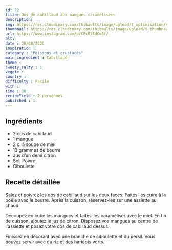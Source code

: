 ```yaml
---
id: 72
title: Dos de cabillaud aux mangues caramélisées
description: 
img: https://res.cloudinary.com/thibaults/image/upload/t_optimisation/v1600517399/Recipes/20200828_cabillaud_mangue.jpg
thumbnail: https://res.cloudinary.com/thibaults/image/upload/t_thumbnail_josie/v1600517399/Recipes/20200828_cabillaud_mangue.jpg
url: https://www.instagram.com/p/CEcK7EdCd3f/
alt: 
date : 28/08/2020
inspiration :
category : "Poissons et crustacés"
main_ingredient : Cabillaud
theme : 
sweety_salty : 1
veggie : 
country :
difficulty : Facile
with : 
time : 30
recipeYield : 2 personnes
published : 1
---
```


## Ingrédients
 - 2 dos de cabillaud
 - 1 mangue
 - 2 c. à soupe de miel
 - 13 grammes de beurre
 - Jus d’un demi citron
 - Sel, Poivre
 - Ciboulette

## Recette détaillée
Salez et poivrez les dos de cabillaud sur les deux faces. Faites-les cuire à la poêle avec le beurre. Après la cuisson, réservez-les sur une assiette au chaud.

Découpez en cube les mangues et faites-les caraméliser avec le miel. En fin de cuisson, ajoutez le jus de citron. Disposez vos mangues au centre de l'assiette et posez votre dos de cabillaud dessus.

Finissez en décorant avec une branche de ciboulette et du persil. Vous pouvez servir avec du riz et des haricots verts.